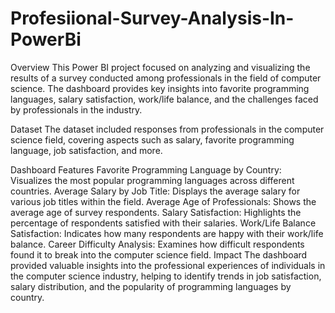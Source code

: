 # Profesiional-Survey-Analysis-In-PowerBi
Overview
This Power BI project focused on analyzing and visualizing the results of a survey conducted among professionals in the field of computer science. The dashboard provides key insights into favorite programming languages, salary satisfaction, work/life balance, and the challenges faced by professionals in the industry.

Dataset
The dataset included responses from professionals in the computer science field, covering aspects such as salary, favorite programming language, job satisfaction, and more.

Dashboard Features
Favorite Programming Language by Country: Visualizes the most popular programming languages across different countries.
Average Salary by Job Title: Displays the average salary for various job titles within the field.
Average Age of Professionals: Shows the average age of survey respondents.
Salary Satisfaction: Highlights the percentage of respondents satisfied with their salaries.
Work/Life Balance Satisfaction: Indicates how many respondents are happy with their work/life balance.
Career Difficulty Analysis: Examines how difficult respondents found it to break into the computer science field.
Impact
The dashboard provided valuable insights into the professional experiences of individuals in the computer science industry, helping to identify trends in job satisfaction, salary distribution, and the popularity of programming languages by country.
